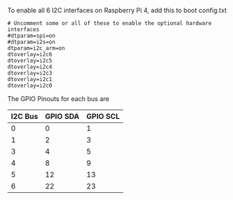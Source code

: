 To enable all 6 I2C interfaces on Raspberry Pi 4, add this to boot config.txt

```
# Uncomment some or all of these to enable the optional hardware interfaces
#dtparam=spi=on
#dtparam=i2s=on
dtparam=i2c_arm=on
dtoverlay=i2c6
dtoverlay=i2c5
dtoverlay=i2c4
dtoverlay=i2c3
dtoverlay=i2c1
dtoverlay=i2c0
```

The GPIO Pinouts for each bus are

| I2C Bus | GPIO SDA | GPIO SCL |
|---------|----------|----------|
| 0       | 0        | 1        |
| 1       | 2        | 3        |
| 3       | 4        | 5        |
| 4       | 8        | 9        |
| 5       | 12       | 13       |
| 6       | 22       | 23       |
